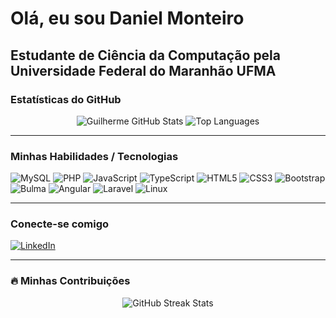 # Olá, eu sou Daniel Monteiro

Estudante de Ciência da Computação pela Universidade Federal do Maranhão UFMA
---

### Estatísticas do GitHub

<p align="center">
  <img src="https://github-readme-stats.vercel.app/api?username=SEU_USUARIO&show_icons=true&theme=dark&include_all_commits=true&count_private=true" alt="Guilherme GitHub Stats" />
  <img src="https://github-readme-stats.vercel.app/api/top-langs/?username=SEU_USUARIO&layout=compact&theme=dark" alt="Top Languages" />
</p>

---

### Minhas Habilidades / Tecnologias

<p align="left">
  <img src="https://img.shields.io/badge/-MySQL-4479A1?style=for-the-badge&logo=mysql&logoColor=white" alt="MySQL" />
  <img src="https://img.shields.io/badge/-PHP-777BB4?style=for-the-badge&logo=php&logoColor=white" alt="PHP" />
  <img src="https://img.shields.io/badge/-JavaScript-F7DF1E?style=for-the-badge&logo=javascript&logoColor=black" alt="JavaScript" />
  <img src="https://img.shields.io/badge/-TypeScript-3178C6?style=for-the-badge&logo=typescript&logoColor=white" alt="TypeScript" />
  <img src="https://img.shields.io/badge/-HTML5-E34F26?style=for-the-badge&logo=html5&logoColor=white" alt="HTML5" />
  <img src="https://img.shields.io/badge/-CSS3-1572B6?style=for-the-badge&logo=css3&logoColor=white" alt="CSS3" />
  <img src="https://img.shields.io/badge/-Bootstrap-7952B3?style=for-the-badge&logo=bootstrap&logoColor=white" alt="Bootstrap" />
  <img src="https://img.shields.io/badge/-Bulma-00D1B2?style=for-the-badge&logo=bulma&logoColor=white" alt="Bulma" />
  <img src="https://img.shields.io/badge/-Angular-DD0031?style=for-the-badge&logo=angular&logoColor=white" alt="Angular" />
  <img src="https://img.shields.io/badge/-Laravel-FF2D20?style=for-the-badge&logo=laravel&logoColor=white" alt="Laravel" />
  <img src="https://img.shields.io/badge/-Linux-FCC624?style=for-the-badge&logo=linux&logoColor=black" alt="Linux" />
  </p>

---

### Conecte-se comigo

<p align="left">
  <a href="https://www.linkedin.com/in/SEU_USUARIO_LINKEDIN" target="_blank">
    <img src="https://img.shields.io/badge/-LinkedIn-0077B5?style=for-the-badge&logo=linkedin&logoColor=white" alt="LinkedIn" />
  </a>
  </p>

---

### 🔥 Minhas Contribuições

<p align="center">
  <img src="https://github-readme-streak-stats.herokuapp.com/?user=SEU_USUARIO&theme=dark" alt="GitHub Streak Stats" />
</p>

